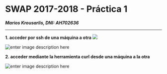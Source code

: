 # SWAP 2017-2018 -  Práctica 1
***Marios Krousarlis, DNI: AH702636*** 

----------
**1\. acceder por ssh de una máquina a otra**
![](https://raw.githubusercontent.com/marioskr/swap1718/master/practica1/1.PNG)

![enter image description here](https://raw.githubusercontent.com/marioskr/swap1718/master/practica1/2.PNG)

**2\. acceder mediante la herramienta curl desde una máquina a la otra**

![enter image description here](https://raw.githubusercontent.com/marioskr/swap1718/master/practica1/3.PNG)

